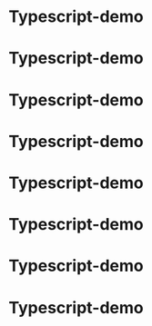 # Typescript-demo
# Typescript-demo
# Typescript-demo
# Typescript-demo
# Typescript-demo
# Typescript-demo
# Typescript-demo
# Typescript-demo
